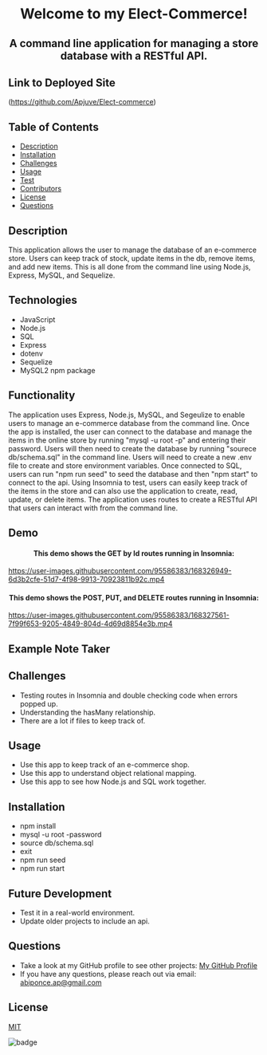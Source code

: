 # <p align="center">Welcome to my Elect-Commerce!</p> 
## <p align="center">A command line application for managing a store database with a RESTful API.

</p>

## Link to Deployed Site
(https://github.com/Apjuve/Elect-commerce)

## Table of Contents
  * [Description](#description)
  * [Installation](#installation)
  * [Challenges](#challenges)
  * [Usage](#usage)
  * [Test](#test)
  * [Contributors](#contributors)
  * [License](#license)
  * [Questions](#questions)

## Description

This application allows the user to manage the database of an e-commerce store. Users can keep track of stock, update items in the db, remove items, and add new items. This is all done from the command line using Node.js, Express, MySQL, and Sequelize.  
 
## Technologies
* JavaScript
* Node.js
* SQL
* Express
* dotenv
* Sequelize
* MySQL2 npm package


## Functionality

The application uses Express, Node.js, MySQL, and Segeulize to enable users to manage an e-commerce database from the command line. Once the app is installed, the user can connect to the database and manage the items in the online store by running "mysql -u root -p" and entering their password. Users will then need to create the database by running "sourece db/schema.sql" in the command line. Users will need to create a new .env file to create and store environment variables. Once connected to SQL, users can run "npm run seed" to seed the database and then "npm start" to connect to the api. Using Insomnia to test, users can easily keep track of the items in the store and can also use the application to create, read, update, or delete items. The application uses routes to create a RESTful API that users can interact with from the command line.

## Demo

#### <p align="center">This demo shows the GET by Id routes running in Insomnia:</P>

https://user-images.githubusercontent.com/95586383/168326949-6d3b2cfe-51d7-4f98-9913-70923811b92c.mp4

#### <p align="center">This demo shows the POST, PUT, and DELETE routes running in Insomnia:</p>

https://user-images.githubusercontent.com/95586383/168327561-7f99f653-9205-4849-804d-4d69d8854e3b.mp4





## Example Note Taker
#### 

## Challenges

* Testing routes in Insomnia and double checking code when errors popped up.
* Understanding the hasMany relationship.
* There are a lot if files to keep track of.


## Usage
* Use this app to keep track of an e-commerce shop.
* Use this app to understand object relational mapping.
* Use this app to see how Node.js and SQL work together.

## Installation
* npm install
* mysql -u root -password
* source db/schema.sql
* exit
* npm run seed
* npm run start

## Future Development
* Test it in a real-world environment.
* Update older projects to include an api.


## Questions
* Take a look at my GitHub profile to see other projects: 
[My GitHub Profile](https://github.com/Apjuve)
* If you have any questions, please reach out via email: abiponce.ap@gmail.com

## License

[MIT](https://opensource.org/licenses/MIT)

![badge](https://img.shields.io/static/v1?label=License&message=MIT&color=success)
